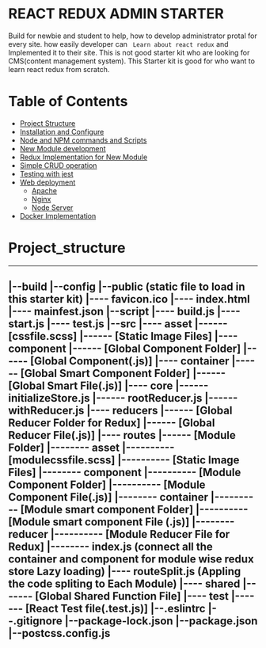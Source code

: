 # REACT REDUX ADMIN STARTER
Build for newbie and student to help, how to develop administrator protal for every site. how easily developer can ``` Learn about react redux``` and Implemented it to their site. This is not good starter kit who are looking for CMS(content management system). This Starter kit is good for who want to learn react redux from scratch.

# Table of Contents
- [Project Structure](#Project_structure)
- [Installation and Configure](#Installation_and_Configure)
- [Node and NPM commands and Scripts](#Node_and_NPM_commands_and_Scripts)
- [New Module development](#New_Module_development)
- [Redux Implementation for New Module](#Redux_Implementation_for_New_Module)
- [Simple CRUD operation](#Simple_CRUD_operation)
- [Testing with jest](#Testing_with_jest)
- [Web deployment](#Web_deployment)
   - [Apache](#Apache)
   - [Nginx](#Nginx)
   - [Node Server](#Node_Server)
- [Docker Implementation](#Docker_Implementation)

# Project_structure
-------------------------------------------------------------------------------------------------------------
|--build
|--config
|--public (static file to load in this starter kit)
|---- favicon.ico
|---- index.html
|---- mainfest.json
|--script
|---- build.js
|---- start.js
|---- test.js
|--src
|---- asset
|------ [cssfile.scss]
|------ [Static Image Files]
|---- component
|------ [Global Component Folder]
|------ [Global Component(.js)]
|---- container
|------ [Global Smart Component Folder]
|------ [Global Smart File(.js)]
|---- core
|------ initializeStore.js
|------ rootReducer.js
|------ withReducer.js
|---- reducers
|------ [Global Reducer Folder for Redux]
|------ [Global Reducer File(.js)]
|---- routes
|------ [Module Folder]
|-------- asset
|---------- [modulecssfile.scss]
|---------- [Static Image Files]
|-------- component
|---------- [Module Component Folder]
|---------- [Module Component File(.js)]
|-------- container
|---------- [Module smart component Folder]
|---------- [Module smart component File (.js)]
|-------- reducer
|---------- [Module Reducer File for Redux]
|-------- index.js (connect all the container and component for module wise redux store Lazy loading)
|---- routeSplit.js (Appling the code spliting to Each Module)
|---- shared
|------- [Global Shared Function File]
|---- test
|------- [React Test file(.test.js)]
|--.eslintrc
|--.gitignore
|--package-lock.json
|--package.json
|--postcss.config.js
------------------------------------------------------------------------------------------------------------------------
